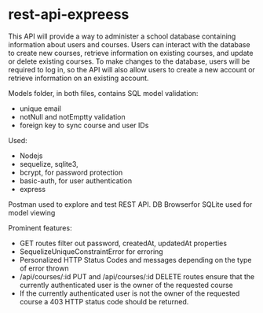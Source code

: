 # rest-api-expreess
 This API will provide a way to administer a school database containing information about users and courses. Users can interact with the database to create new courses, retrieve information on existing courses, and update or delete existing courses. To make changes to the database, users will be required to log in, so the API will also allow users to create a new account or retrieve information on an existing account.


Models folder, in both files, contains SQL model validation:
- unique email
- notNull and notEmptty validation
- foreign key to sync course and user IDs

Used:
- Nodejs
- sequelize, sqlite3, 
- bcrypt, for password protection
- basic-auth, for user authentication
- express

Postman used to explore and test REST API.
DB Browserfor SQLite used for model viewing

Prominent features:
- GET routes filter out password, createdAt, updatedAt properties
- SequelizeUniqueConstraintError for erroring
- Personalized HTTP Status Codes and messages depending on the type of error thrown
- /api/courses/:id PUT and /api/courses/:id DELETE routes ensure that the currently authenticated user is the owner of the requested course
- If the currently authenticated user is not the owner of the requested course a 403 HTTP status code should be returned.


